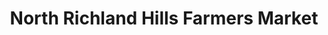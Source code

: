 ---
title: "North Richland Hills Farmers Market"
url: /north-richland-hills/north-richland-hills-farmers-market/
shop: greengrocer
---